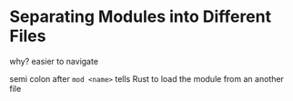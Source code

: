 # Separating Modules into Different Files

why? easier to navigate

semi colon after `mod <name>` tells Rust to load the module from an another file

